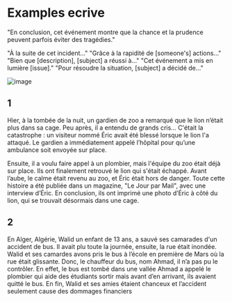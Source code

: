 # Examples ecrive

"En conclusion, cet événement montre que la chance et la prudence peuvent parfois éviter des tragédies."

"À la suite de cet incident..."
"Grâce à la rapidité de [someone's] actions..."
"Bien que [description], [subject] a réussi à..."
"Cet événement a mis en lumière [issue]."
"Pour résoudre la situation, [subject] a décidé de..."

![image](https://github.com/user-attachments/assets/136634d1-bcc9-4537-9b50-bac401e60e09)


## 1

Hier, à la tombée de la nuit, un gardien de zoo a remarqué que le lion n’était plus dans sa cage. Peu après, il a entendu de grands cris... C'était la catastrophe : un visiteur nommé Éric avait été blessé lorsque le lion l'a attaqué. Le gardien a immédiatement appelé l’hôpital pour qu’une ambulance soit envoyée sur place.

Ensuite, il a voulu faire appel à un plombier, mais l'équipe du zoo était déjà sur place. Ils ont finalement retrouvé le lion qui s'était échappé. Avant l’aube, le calme était revenu au zoo, et Éric était hors de danger. Toute cette histoire a été publiée dans un magazine, "Le Jour par Mail", avec une interview d’Éric. En conclusion, ils ont imprimé une photo d’Éric à côté du lion, qui se trouvait désormais dans une cage.

## 2 

En Alger, Algérie, Walid un enfant de 13 ans, a sauvé ses camarades d'un accident de bus.
Il avait plu toute la journée, ensuite, la rue était inondée. Walid et ses camardes avons pris le bus à l’école en première de Mars où la rue était glissante. Donc, le chauffeur du bus, nom Ahmad, il n’a pas pu le contrôler. En effet, le bus est tombé dans une vallée
Ahmad a appelé le plombier qui aide des étudiants sortir mais avant d’en arrivant, ils avaient quitté le bus. En fin, Walid et ses amies étaient chanceux et l’accident seulement cause des dommages financiers 

